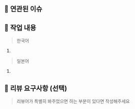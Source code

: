 ## 📣 연관된 이슈
> 


## 📝 작업 내용
> 한국어
1. 


> 일본어
1. 


## 💬 리뷰 요구사항 (선택)
> 리뷰어가 특별히 봐주었으면 하는 부분이 있다면 작성해주세요
> 

